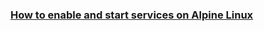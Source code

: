 ### [How to enable and start services on Alpine Linux](https://www.cyberciti.biz/faq/how-to-enable-and-start-services-on-alpine-linux/)